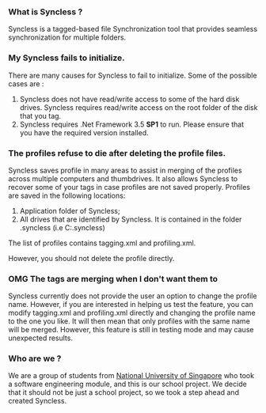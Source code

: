 

### What is Syncless ? ###

Syncless is a tagged-based file Synchronization tool that provides seamless synchronization for multiple folders.


### My Syncless fails to initialize. ###

There are many causes for Syncless to fail to initialize. Some of the possible cases are :
  1. Syncless does not have read/write access to some of the hard disk drives. Syncless requires read/write access on the root folder of the disk that you tag.
  1. Syncless requires .Net Framework 3.5 **SP1** to run. Please ensure that you have the required version installed.

### The profiles refuse to die after deleting the profile files. ###

Syncless saves profile in many areas to assist in merging of the profiles across multiple computers and thumbdrives. It also allows Syncless to recover some of your tags in case profiles are not saved properly. Profiles are saved in the following locations:
  1. Application folder of Syncless;
  1. All drives that are identified by Syncless. It is contained in the folder .syncless (i.e C:\.syncless)

The list of profiles contains tagging.xml and profiling.xml.

However, you should not delete the profile directly.

### OMG The tags are merging when I don't want them to ###

Syncless currently does not provide the user an option to change the profile name. However, if you are interested in helping us test the feature, you can modify tagging.xml and profiling.xml directly and changing the profile name to the one you like. It will then mean that only profiles with the same name will be merged. However, this feature is still in testing mode and may cause unexpected results.

### Who are we ? ###

We are a group of students from [National University of Singapore](http://www.nus.edu.sg) who took a software engineering module, and this is our school project. We decide that it should not be just a school project, so we took a step ahead and created Syncless.
